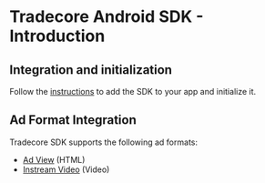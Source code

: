 # Tradecore Android SDK - Introduction

## Integration and initialization

Follow the [instructions](./tradecore-sdk-integration.md) to add the SDK to your app and initialize it.

## Ad Format Integration

Tradecore SDK supports the following ad formats:

- [Ad View](./tradecore-sdk-ad-view.md) (HTML)
- [Instream Video](./tradecore-sdk-instream.md) (Video)